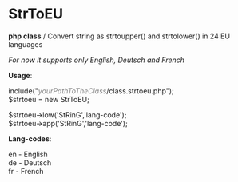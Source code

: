 # StrToEU
<b>php class</b> / Convert string as strtoupper() and strtolower() in 24 EU languages

<i>For now it supports only English, Deutsch and French</i>

<b>Usage</b>:

include("<i style="color:grey">yourPathToTheClass</i>/class.strtoeu.php");<br />
$strtoeu = new StrToEU;<br />

$strtoeu->low('StRinG','lang-code');<br />
$strtoeu->app('StRinG','lang-code');

<b>Lang-codes</b>:

en - English<br />
de - Deutsch<br />
fr - French
